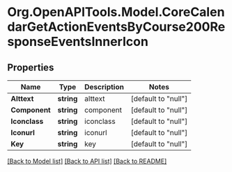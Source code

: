# Org.OpenAPITools.Model.CoreCalendarGetActionEventsByCourse200ResponseEventsInnerIcon

## Properties

Name | Type | Description | Notes
------------ | ------------- | ------------- | -------------
**Alttext** | **string** | alttext | [default to "null"]
**Component** | **string** | component | [default to "null"]
**Iconclass** | **string** | iconclass | [default to "null"]
**Iconurl** | **string** | iconurl | [default to "null"]
**Key** | **string** | key | [default to "null"]

[[Back to Model list]](../README.md#documentation-for-models) [[Back to API list]](../README.md#documentation-for-api-endpoints) [[Back to README]](../README.md)

